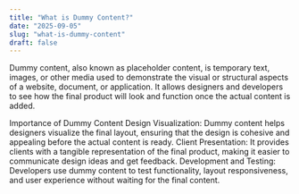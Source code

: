 ```yaml
---
title: "What is Dummy Content?"
date: "2025-09-05"
slug: "what-is-dummy-content"
draft: false
---
```


Dummy content, also known as placeholder content, is temporary text, images, or other media used to demonstrate the visual or structural aspects of a website, document, or application. It allows designers and developers to see how the final product will look and function once the actual content is added.

Importance of Dummy Content
Design Visualization: Dummy content helps designers visualize the final layout, ensuring that the design is cohesive and appealing before the actual content is ready.
Client Presentation: It provides clients with a tangible representation of the final product, making it easier to communicate design ideas and get feedback.
Development and Testing: Developers use dummy content to test functionality, layout responsiveness, and user experience without waiting for the final content.